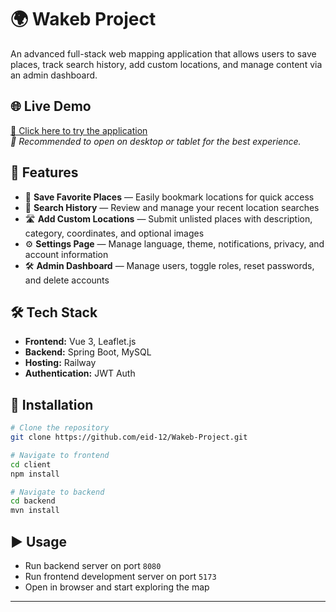 # 🌍 Wakeb Project

An advanced full-stack web mapping application that allows users to save places, track search history, add custom locations, and manage content via an admin dashboard.

## 🌐 Live Demo  
[🔗 Click here to try the application](https://maps.up.railway.app)  
*📌 Recommended to open on desktop or tablet for the best experience.*


## 📌 Features

* 📍 **Save Favorite Places** — Easily bookmark locations for quick access
* 📜 **Search History** — Review and manage your recent location searches
* 🛣 **Add Custom Locations** — Submit unlisted places with description, category, coordinates, and optional images
* ⚙ **Settings Page** — Manage language, theme, notifications, privacy, and account information
* 🛠 **Admin Dashboard** — Manage users, toggle roles, reset passwords, and delete accounts


## 🛠 Tech Stack

* **Frontend:** Vue 3, Leaflet.js
* **Backend:** Spring Boot, MySQL
* **Hosting:** Railway
* **Authentication:** JWT Auth

## 🚀 Installation

```bash
# Clone the repository
git clone https://github.com/eid-12/Wakeb-Project.git

# Navigate to frontend
cd client
npm install

# Navigate to backend
cd backend
mvn install
```

## ▶ Usage

* Run backend server on port `8080`
* Run frontend development server on port `5173`
* Open in browser and start exploring the map

---
